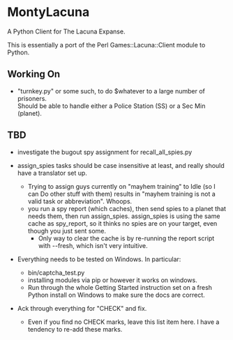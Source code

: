 MontyLacuna
===========

A Python Client for The Lacuna Expanse.

This is essentially a port of the Perl Games::Lacuna::Client module to Python.  

## Working On
- "turnkey.py" or some such, to do $whatever to a large number of prisoners.  
  Should be able to handle either a Police Station (SS) or a Sec Min (planet).

## TBD
- investigate the bugout spy assignment for recall_all_spies.py
- assign_spies tasks should be case insensitive at least, and really should 
  have a translator set up.
    - Trying to assign guys currently on "mayhem training" to Idle (so I can 
      Do other stuff with them) results in "mayhem training is not a valid 
      task or abbreviation".  Whoops.
    - you run a spy report (which caches), then send spies to a planet that 
      needs them, then run assign_spies.  assign_spies is using the same cache 
      as spy_report, so it thinks no spies are on your target, even though you 
      just sent some.
        - Only way to clear the cache is by re-running the report script with 
          --fresh, which isn't very intuitive.


- Everything needs to be tested on Windows.  In particular:
  - bin/captcha_test.py
  - installing modules via pip or however it works on windows.
  - Run through the whole Getting Started instruction set on a fresh Python install on 
    Windows to make sure the docs are correct.
- Ack through everything for "CHECK" and fix.
  - Even if you find no CHECK marks, leave this list item here.  I have a tendency to 
    re-add these marks.

